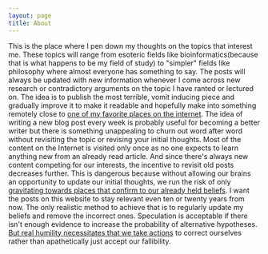 ```yaml
---
layout: page
title: About
---
```


This is the place where I pen down my thoughts on the topics that interest me. These topics will range from esoteric fields like bioinformatics(because that is what happens to be my field of study) to "simpler" fields like philosophy where almost everyone has something to say.  The posts will always be updated with new information whenever I come across new research or contradictory arguments on the topic I have ranted or lectured on.  The idea is to publish the most terrible, vomit inducing piece and gradually improve it to make it readable and hopefully make into something remotely close to [one of my favorite places on the internet](www.gwern.net). The idea of writing a new blog post every week is probably useful for becoming a better writer but there is something unappealing to churn out word after word without revisiting the topic or revising your initial thoughts. Most of the content on the Internet is visited only once as no one expects to learn anything new from an already read article. And since there's always new content competing for our interests, the incentive to revisit old posts decreases further. This is dangerous because without allowing our brains an opportunity to update our initial thoughts, we run the risk of only [gravitating towards places that confirm to our already held beliefs](https://en.wikipedia.org/wiki/Confirmation_bias). I want the posts on this website to stay relevant even ten or twenty years from now. The only realistic method to achieve that is to regularly update my beliefs and remove the incorrect ones. Speculation is acceptable if there isn't enough evidence to increase the probability of alternative hypotheses. [But real humility necessitates that we take actions](http://lesswrong.com/lw/gq/the_proper_use_of_humility/) to correct ourselves rather than apathetically just accept our fallibility. 



